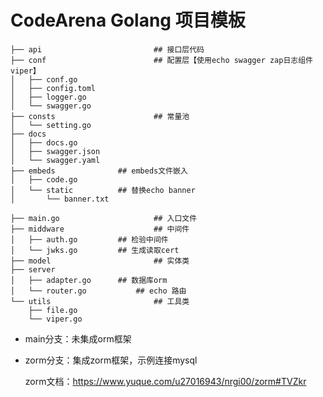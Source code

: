 # CodeArena Golang 项目模板

```text
├── api							## 接口层代码
├── conf						## 配置层【使用echo swagger zap日志组件 viper】
│   ├── conf.go
│   ├── config.toml
│   ├── logger.go
│   └── swagger.go
├── consts						## 常量池
│   └── setting.go
├── docs
│   ├── docs.go
│   ├── swagger.json
│   └── swagger.yaml
├── embeds           	## embeds文件嵌入
│   ├── code.go
│   └── static			## 替换echo banner
│       └── banner.txt

├── main.go						## 入口文件
├── middware					## 中间件
│   ├── auth.go			## 检验中间件
│   └── jwks.go			## 生成读取cert
├── model						## 实体类
├── server
│   ├── adapter.go		## 数据库orm
│   └── router.go			## echo 路由
└── utils						## 工具类
    ├── file.go
    └── viper.go

```

- main分支：未集成orm框架

- zorm分支：集成zorm框架，示例连接mysql

  zorm文档：https://www.yuque.com/u27016943/nrgi00/zorm#TVZkr